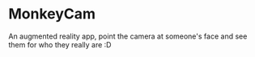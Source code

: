 MonkeyCam
=========

An augmented reality app, point the camera at someone's face and see them for who they really are :D